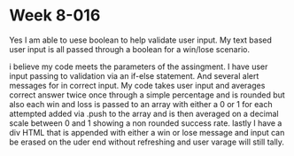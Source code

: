 # Week 8-016

Yes I am able to uese boolean to help validate user input. My text based user input is all passed through a boolean for a win/lose scenario.

i believe my code meets the parameters of the assingment. I have user input passing to validation via an if-else statement. And several alert messages for in correct input. My code takes user input and averages correct answer twice once through a simple percentage and is rounded but also each win and loss is passed to an array with either a 0 or 1 for each attempted added via .push to the array and is then averaged on a decimal scale between 0 and 1 showing a non rounded success rate. lastly I have a div HTML that is appended with either a win or lose message and input can be erased on the uder end without refreshing and user varage will still tally.